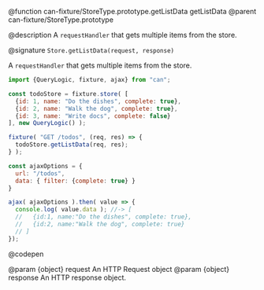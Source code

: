 @function can-fixture/StoreType.prototype.getListData getListData
@parent can-fixture/StoreType.prototype

@description A `requestHandler` that gets multiple items from the store.

@signature `Store.getListData(request, response)`

  A `requestHandler` that gets multiple items from the store.

  ```js
  import {QueryLogic, fixture, ajax} from "can";

  const todoStore = fixture.store( [
    {id: 1, name: "Do the dishes", complete: true},
    {id: 2, name: "Walk the dog", complete: true},
    {id: 3, name: "Write docs", complete: false}
  ], new QueryLogic() );

  fixture( "GET /todos", (req, res) => {
    todoStore.getListData(req, res);
  } );

  const ajaxOptions = {
    url: "/todos",
    data: { filter: {complete: true} }
  }

  ajax( ajaxOptions ).then( value => {
    console.log( value.data ); //-> [
    //   {id:1, name:"Do the dishes", complete: true},
    //   {id:2, name:"Walk the dog", complete: true} 
    // ]
  });

  ```
  @codepen

  @param {object} request An HTTP Request object
  @param {object} response An HTTP response object.